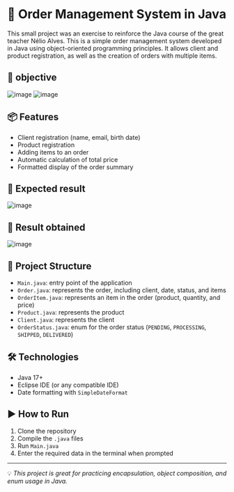 # 🛒 Order Management System in Java


This small project was an exercise to reinforce the Java course of the great teacher Nélio Alves.
This is a simple order management system developed in Java using object-oriented programming principles. It allows client and product registration, as well as the creation of orders with multiple items.

## 🎯 objective
![image](https://github.com/user-attachments/assets/013ff145-c4a3-40c5-bc08-4ab51ce97da7)
![image](https://github.com/user-attachments/assets/1beaddb7-e1d7-4d3d-8f34-03378169555d)

## 📦 Features

- Client registration (name, email, birth date)
- Product registration
- Adding items to an order
- Automatic calculation of total price
- Formatted display of the order summary

## 🎯 Expected result
![image](https://github.com/user-attachments/assets/50ca7a5f-c0ea-4e4e-bfc8-753b15112795)

## 🎯 Result obtained
![image](https://github.com/user-attachments/assets/44f9bd81-2de2-4830-b4e5-7fc856de2667)



## 🧱 Project Structure

- `Main.java`: entry point of the application  
- `Order.java`: represents the order, including client, date, status, and items  
- `OrderItem.java`: represents an item in the order (product, quantity, and price)  
- `Product.java`: represents the product  
- `Client.java`: represents the client  
- `OrderStatus.java`: enum for the order status (`PENDING`, `PROCESSING`, `SHIPPED`, `DELIVERED`)

## 🛠️ Technologies

- Java 17+
- Eclipse IDE (or any compatible IDE)
- Date formatting with `SimpleDateFormat`

## ▶️ How to Run

1. Clone the repository  
2. Compile the `.java` files  
3. Run `Main.java`  
4. Enter the required data in the terminal when prompted

---



💡 *This project is great for practicing encapsulation, object composition, and enum usage in Java.*


